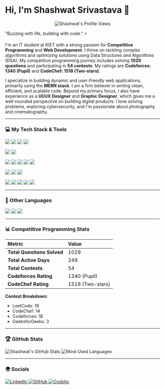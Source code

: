 # Hi, I'm Shashwat Srivastava 👋

<div align="center">
  <img src="https://komarev.com/ghpvc/?username=shashwatsrivastava&label=Profile%20Views&color=0e75b6&style=flat" alt="Shashwat's Profile Views" />
</div>

"Buzzing with life, building with code." ⚡

I'm an IT student at KIET with a strong passion for **Competitive Programming** and **Web Development**. I thrive on tackling complex algorithms and optimizing solutions using Data Structures and Algorithms (DSA). My competitive programming journey includes solving **1029 questions** and participating in **54 contests**. My ratings are **Codeforces: 1340 (Pupil)** and **CodeChef: 1518 (Two-stars)**.

I specialize in building dynamic and user-friendly web applications, primarily using the **MERN stack**. I am a firm believer in writing clean, efficient, and scalable code. Beyond my primary focus, I also have experience as a **UI/UX Designer** and **Graphic Designer**, which gives me a well-rounded perspective on building digital products. I love solving problems, exploring cybersecurity, and I'm passionate about photography and cinematography.

---

### 💻 My Tech Stack & Tools

<p>
  <img src="https://img.shields.io/badge/-React-000000?style=flat&logo=react&logoColor=00c8ff">
  <img src="https://img.shields.io/badge/-HTML5-E34F26?style=flat&logo=html5&logoColor=white">
  <img src="https://img.shields.io/badge/-CSS3-1572B6?style=flat&logo=css3&logoColor=white">
  <img src="https://img.shields.io/badge/-JavaScript-F7DF1E?style=flat&logo=javascript&logoColor=000">
</p>
<p>
  <img src="https://img.shields.io/badge/-Node.js-3C873A?style=flat&logo=node.js&logoColor=white">
  <img src="https://img.shields.io/badge/-Express.js-404D59?style=flat&logo=express&logoColor=white">
</p>
<p>
  <img src="https://img.shields.io/badge/-Git-F05032?style=flat&logo=git&logoColor=white">
  <img src="https://img.shields.io/badge/-GitHub-181717?style=flat&logo=github&logoColor=white">
  <img src="https://img.shields.io/badge/-Hoppscotch-00A8E8?style=flat&logo=hoppscotch&logoColor=white">
  <img src="https://img.shields.io/badge/-VS%20Code-007ACC?style=flat&logo=visual-studio-code&logoColor=white">
  <img src="https://img.shields.io/badge/-npm-CB3837?style=flat&logo=npm&logoColor=white">
</p>
<p>
  <img src="https://img.shields.io/badge/-GitHub%20Pages-222222?style=flat&logo=githubpages&logoColor=white">
  <img src="https://img.shields.io/badge/-Vercel-000?style=flat&logo=vercel&logoColor=white">
  <img src="https://img.shields.io/badge/-Netlify-00C7B7?style=flat&logo=netlify&logoColor=white">
</p>
<p>
  <img src="https://img.shields.io/badge/-Figma-F24E1E?style=flat&logo=figma&logoColor=white">
  <img src="https://img.shields.io/badge/-Canva-00C4CC?style=flat&logo=canva&logoColor=white">
  <img src="https://img.shields.io/badge/-Adobe%20Illustrator-FF9A00?style=flat&logo=adobe-illustrator&logoColor=white">
  <img src="https://img.shields.io/badge/-Adobe%20Photoshop-31A8FF?style=flat&logo=adobe-photoshop&logoColor=white">
  <img src="https://img.shields.io/badge/-Behance-1769FF?style=flat&logo=behance&logoColor=white">
</p>

---

### 📖 Other Languages

<p>
  <img src="https://img.shields.io/badge/-C%20&%20C++-659ad2?style=flat&logo=c%2B%2B&logoColor=ffffff"> 
  <img src="https://img.shields.io/badge/-Java-F89820?style=flat&logo=java&logoColor=white">
  <img src="https://img.shields.io/badge/-Python-black?style=flat&logo=python&logoColor=white"> 
</p>

---

### 📊 Competitive Programming Stats

| Metric | Value |
| :--- | :--- |
| **Total Questions Solved** | 1029 |
| **Total Active Days** | 249 |
| **Total Contests** | 54 |
| **Codeforces Rating** | 1340 (Pupil) |
| **CodeChef Rating** | 1518 (Two-stars) |

**Contest Breakdown:**
- LeetCode: 19
- CodeChef: 14
- Codeforces: 18
- GeeksforGeeks: 3

---

### 🏆 GitHub Stats

![Shashwat's GitHub Stats](https://github-readme-stats.vercel.app/api?username=shashwatsrivastava&show_icons=true&theme=radical)
![Most Used Languages](https://github-readme-stats.vercel.app/api/top-langs/?username=shashwatsrivastava&layout=compact&theme=radical)

---

### 🌍 Socials

<p>
  <a href="https://www.linkedin.com/in/shashwat-srivastava-example" target="_blank">
    <img alt="LinkedIn" src="https://img.shields.io/badge/-LinkedIn-0A66C2?style=flat&logo=linkedin&logoColor=white" />
  </a>
  <a href="https://github.com/shashwatsrivastava" target="_blank">
    <img alt="GitHub" src="https://img.shields.io/badge/-GitHub-181717?style=flat&logo=github&logoColor=white" />
  </a>
  <a href="https://codolio.com/profile/shashwatsrivastava" target="_blank">
    <img alt="Codolio" src="https://img.shields.io/badge/-Codolio-30336b?style=flat&logo=data&logoColor=white" />
  </a>
</p>
